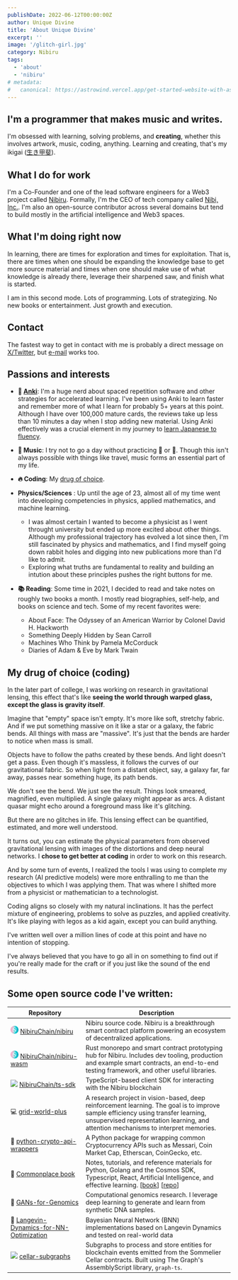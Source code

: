 ```yaml
---
publishDate: 2022-06-12T00:00:00Z
author: Unique Divine
title: 'About Unique Divine'
excerpt: ''
image: '/glitch-girl.jpg'
category: Nibiru
tags:
  - 'about'
  - 'nibiru'
# metadata:
#   canonical: https://astrowind.vercel.app/get-started-website-with-astro-tailwind-css
---
```


## I'm a programmer that makes music and writes.

I'm obsessed with learning, solving problems, and **creating**, whether this involves artwork, music, coding, anything. Learning and creating, that's my ikigai ([生き甲斐](https://en.wikipedia.org/wiki/Ikigai)).

## What I do for work

I'm a Co-Founder and one of the lead software engineers for a Web3 project called [Nibiru](https://nibiru.fi). Formally, I'm the CEO of tech company called [Nibi, Inc.](/web3/nibiru/nibi-inc). I'm also an open-source contributor across several domains but tend to build mostly in the artificial intelligence and Web3 spaces.

## What I'm doing right now

In learning, there are times for exploration and times for exploitation. That is,
there are times when one should be expanding the knowledge base to get more source
material and times when one should make use of what knowledge is already there,
leverage their sharpened saw, and finish what is started.

I am in this second mode. Lots of programming. Lots of strategizing. No new books
or entertainment. Just growth and execution.

## Contact

The fastest way to get in contact with me is probably a direct message on [X/Twitter](https://twitter.com/DivineNibirun), but [e-mail](mailto:realuniquedivine@gmail.com) works too.

## Passions and interests

- **🧠 [Anki](https://apps.ankiweb.net/)**: I'm a huge nerd about spaced
  repetition software and other strategies for accelerated learning. I've been
  using Anki to learn faster and remember more of what I learn for probably 5+
  years at this point. Although I have over 100,000 mature cards, the reviews
  take up less than 10 minutes a day when I stop adding new material. Using Anki
  effectively was a crucial element in my journey to [learn Japanese to
  fluency](/japanese/01-why-learn-japanese).

- **🎼 Music**: I try not to go a day without practicing 🎷 or 🎹. Though this isn't
  always possible with things like travel, music forms an essential part of my life.

- **🔥 Coding**: My [drug of choice](#my-drug-of-choice-coding).

- **Physics/Sciences** : Up until the age of 23, almost all of my time went into
  developing competencies in physics, applied mathematics, and machine learning.

  - I was almost certain I wanted to become a physicist as I went throught
    university but ended up more excited about other things. Although my
    professional trajectory has evolved a lot since then, I'm still fascinated
    by physics and mathematics, and I find myself going down rabbit holes and
    digging into new publications more than I'd like to admit.
  - Exploring what truths are fundamental to reality and building an intution
    about these principles pushes the right buttons for me.

- **📚 Reading**: Some time in 2021, I decided to read and take notes on roughly
  two books a month. I mostly read biographies, self-help, and books on science
  and tech. Some of my recent favorites were:

  - About Face: The Odyssey of an American Warrior by Colonel David H. Hackworth
  - Something Deeply Hidden by Sean Carroll
  - Machines Who Think by Pamela McCorduck
  - Diaries of Adam & Eve by Mark Twain

  <!-- I coded for physics -->
  <!-- and AI research but never thought that coding would end up becoming the main -->
  <!-- thing I do with my time.  -->

## My drug of choice (coding)

In the later part of college, I was working on research in gravitational
lensing, this effect that's like **seeing the world through warped glass, except
the glass is gravity itself**.

Imagine that "empty" space isn't empty. It's more like soft, stretchy fabric. And
if we put something massive on it like a star or a galaxy, the fabric bends. All
things with mass are "massive". It's just that the bends are harder to notice
when mass is small.

Objects have to follow the paths created by these bends. And light doesn't get a
pass. Even though it's massless, it follows the curves of our gravitational
fabric. So when light from a distant object, say, a galaxy far, far away, passes
near something huge, its path bends.

We don't see the bend. We just see the result. Things look smeared, magnified,
even multiplied. A single galaxy might appear as arcs. A distant quasar might
echo around a foreground mass like it's glitching.

But there are no glitches in life. This lensing effect can be quantified,
estimated, and more well understood.

It turns out, you can estimate the physical parameters from observed
gravitational lensing with images of the distortions and deep neural networks. I
**chose to get better at coding** in order to work on this research.

And by some turn of events, I realized the tools I was using to complete my
research (AI predictive models) were more enthralling to me than the objectives
to which I was applying them. That was where I shifted more from a physicist or
mathematician to a technologist.

Coding aligns so closely with my natural inclinations. It has the perfect mixture
of engineering, problems to solve as puzzles, and applied creativity. It's like
playing with legos as a kid again, except you can build anything.

I've written well over a million lines of code at this point and have no
intention of stopping.

I've always believed that you have to go all in on something to find out if
you're really made for the craft or if you just like the sound of the end
results.

## Some open source code I've written:

| Repository                                                                                                                                                                                           | Description                                                                                                                                                                                                                                                                                      |
| ---------------------------------------------------------------------------------------------------------------------------------------------------------------------------------------------------- | ------------------------------------------------------------------------------------------------------------------------------------------------------------------------------------------------------------------------------------------------------------------------------------------------ |
| <img src="/hero/nibiru-icon.png" style="width:18px; margin: 0; display:inline; border-radius: 0.5rem;"> [NibiruChain/nibiru](https://github.com/NibiruChain/nibiru)                                  | Nibiru source code. Nibiru is a breakthrough smart contract platform powering an ecosystem of decentralized applications.                                                                                                                                                                        |
| <img src="/hero/nibiru-icon.png" style="width:18px; margin: 0; display:inline; border-radius: 0.5rem;"> [NibiruChain/nibiru-wasm](https://github.com/NibiruChain/nibiru-wasm)                        | Rust monorepo and smart contract prototyping hub for Nibiru. Includes dev tooling, production and example smart contracts, an end-to-end testing framework, and other useful libraries.                                                                                                          |
| <img src="https://upload.wikimedia.org/wikipedia/commons/4/4c/Typescript_logo_2020.svg" style="width:18px; margin: 0; display:inline;"> [NibiruChain/ts-sdk](https://github.com/NibiruChain/ts-sdk/) | TypeScript-based client SDK for interacting with the Nibiru blockchain                                                                                                                                                                                                                           |
| 💻 [grid-world-plus](https://github.com/Unique-Divine/grid-world-plus)                                                                                                                               | A research project in vision-based, deep reinforcement learning. The goal is to improve sample efficiency using transfer learning, unsupervised representation learning, and attention mechanisms to interpret memories.                                                                         |
| 🐍 [python-crypto-api-wrappers](https://github.com/Unique-Divine/python-crypto-api-wrappers)                                                                                                         | A Python package for wrapping common Cryptocurrency APIs such as Messari, Coin Market Cap, Etherscan, CoinGecko, etc.                                                                                                                                                                            |
| 📝 [Commonplace book](https://unique-divine.gitbook.io/commonplace-book/introduction/readme)                                                                                                         | Notes, tutorials, and reference materials for Python, Golang and the Cosmos SDK, Typescript, React, Artificial Intelligence, and effective learning. [[book](https://unique-divine.gitbook.io/commonplace-book/introduction/readme)] [[repo](https://github.com/Unique-Divine/Commonplace-Book)] |
| 🧬 [GANs-for-Genomics](https://github.com/Unique-Divine/GANs-for-Genomics)                                                                                                                           | Computational genomics research. I leverage deep learning to generate and learn from synthetic DNA samples.                                                                                                                                                                                      |
| 🏫 [Langevin-Dynamics-for-NN-Optimization](https://github.com/Unique-Divine/Langevin-Dynamics-for-NN-Optimization)                                                                                   | Bayesian Neural Network (BNN) implementations based on Langevin Dynamics and tested on real-world data                                                                                                                                                                                           |
| <img src="https://www.assemblyscript.org/images/icon.svg" style="width:18px; margin: 0; display:inline;"> [cellar-subgraphs](https://github.com/PeggyJV/cellar-subgraphs/)                           | Subgraphs to process and store entities for blockchain events emitted from the Sommelier Cellar contracts. Built using The Graph's AssemblyScript library, `graph-ts`.                                                                                                                           |

<!--
1. **Reorder for Narrative Flow**: Consider arranging your interests in a way
   that tells a story or shows a progression. For example, you could start with
   Anki, which represents your love for learning, then transition to music and
   reading, and finally to physics/sciences, demonstrating a journey from
   learning methods to application in various fields.

2. **Expand on Music and Reading**: Given the detailed descriptions in other
   sections, the music and reading sections could be expanded to include why you
   are drawn to these interests or what they bring to your life. This will
   maintain consistency in depth across all interests.

3. **Personal Anecdotes**: Where possible, include brief personal stories or
   experiences related to each interest. This approach adds a unique and engaging
   element to your profile.

4. **Reflective Tone**: Maintain a reflective and conversational tone throughout.
   This aligns with the overall personal theme of your website and makes your
   content more relatable to the reader.

5. **Consistent Formatting**: Ensure that the formatting (like bullet points,
   emojis, and links) is consistent throughout the section for a polished look.

6. **Concluding Statement**: Consider adding a brief concluding statement that
   ties all your interests together, reflecting how they shape your identity or
   influence your professional work.

By implementing these suggestions, you'll enhance the narrative quality and
personal touch of your "About" section, making it more engaging and reflective of
your personality.
-->

<!-- - 📊 Algorithmic trading -->
